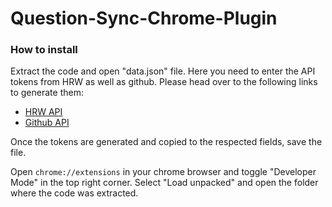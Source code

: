 # Question-Sync-Chrome-Plugin

### How to install

Extract the code and open "data.json" file. Here you need to enter the API tokens from HRW as well as github. Please head over to the following links to generate them:

- [HRW API](https://www.hackerrank.com/work/settings/token)
- [Github API](https://github.com/settings/tokens)

Once the tokens are generated and copied to the respected fields, save the file.

Open `chrome://extensions` in your chrome browser and toggle "Developer Mode" in the top right corner. Select "Load unpacked" and open the folder where the code was extracted.
